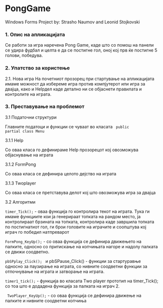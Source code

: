 # PongGame


Windows Forms Project by: Strasho Naumov and Leonid Stojkovski

### 1. Опис на апликацијата

 Се работи за игра наречена Pong Game, каде што со помош на панели се удира фудбал и целта е да се постигне гол, оној кој прв ќе постигне 5 голови, победува.

### 2. Упатство за користење

2.1. Нова игра
 На почетниот прозорец при стартување на апликацијата имаме можност да избереме игра против компјутерот или игра за двајца, како и Helpдел каде детално ни се објаснети правилата и контролите на играта.

### 3. Преставување на проблемот

 3.1 Податочни структури

Главните податоци и функции се чуваат во класата <code> public partial class Menu </code>

 3.1.1 Help

Со оваа класа го дефинираме Help прозорецот кој овозможува објаснување на играта

 3.1.2 FormPong

Со оваа класа се дефинира целото дејство на играта

3.1.3 Twoplayer

Со оваа класа се претставува делот кој што овозможува игра за двајца

 3.2 Алгоритми

<code>timer_Tick();</code> - оваа функција го контролира текот на играта. Тука ги имаме функциите кои ја генерираат топката на рандом место, ја контролираат брзината на топката, контролира каде завршила топката по постигнатиот гол, ги брои головите на играчите и соопштува кој играч го победил натпреварот

<code>FormPong_KeyUp();</code> - со оваа функција се дефинира движењето на палките, односно со притискање на копчињата нагоре и надолу палката се движи соодветно.

<code>pbSPplay_Click(); </code> и pbSPause\_Click() - функции за стартуравње односно за паузирање на играта, со нивните соодветни функции за отпочнување на играта и затворање на играта.

<code>timer1_tick();</code> - функција во класата Тwo player прототип на timer\_Tick(); со тоа што е додадена функција за палката на играч 2.

<code> TwoPlayer\_KeyUp();</code> - со оваа функција се дефинира движење на палките и нивните соодветни копчиња
